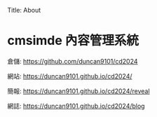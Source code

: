 Title: About

# cmsimde 內容管理系統

倉儲: <a href=" https://github.com/duncan9101/cd2024"> https://github.com/duncan9101/cd2024</a>

網站: <a href=" https://duncan9101.github.io/cd2024/"> https://duncan9101.github.io/cd2024/</a>

簡報: <a href="  https://duncan9101.github.io/cd2024/reveal">  https://duncan9101.github.io/cd2024/reveal</a>

網誌: <a href="https://duncan9101.github.io/cd2024/blog">https://duncan9101.github.io/cd2024/blog</a>








